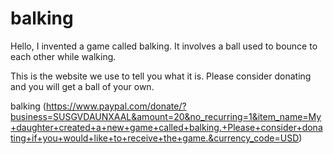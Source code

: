 # balking

Hello, I invented a game called balking. It involves a ball used to bounce to each other while walking. 

This is the website we use to tell you what it is. Please consider donating and you will get a ball of your own.

balking (https://www.paypal.com/donate/?business=SUSGVDAUNXAAL&amount=20&no_recurring=1&item_name=My+daughter+created+a+new+game+called+balking.+Please+consider+donating+if+you+would+like+to+receive+the+game.&currency_code=USD)
